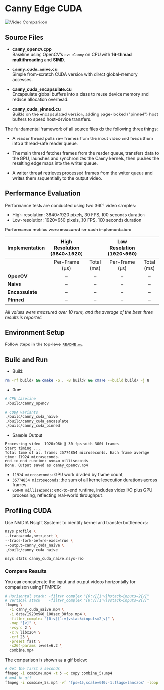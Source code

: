 # Canny Edge CUDA

![Video Comparison](combine_5s.gif)

## Source Files

- **canny_opencv.cpp**  
  Baseline using OpenCV's `cv::Canny` on CPU with **16-thread multithreading** and **SIMD**.

- **canny_cuda_naive.cu**  
  Simple from-scratch CUDA version with direct global-memory accesses.

- **canny_cuda_encapsulate.cu**  
  Encapsulate global buffers into a class to reuse device memory and reduce allocation overhead.

- **canny_cuda_pinned.cu**  
  Builds on the encapsulated version, adding page-locked ("pinned") host buffers to speed host–device transfers.

The fundamental framework of all source files do the following three things:

- A reader thread pulls raw frames from the input video and feeds them into a thread-safe reader queue.

- The main thread fetches frames from the reader queue, transfers data to the GPU, launches and synchronizes the Canny kernels, then pushes the resulting edge maps into the writer queue.

- A writer thread retrieves processed frames from the writer queue and writes them sequentially to the output video.

## Performance Evaluation

Performance tests are conducted using two 360° video samples:
- High-resolution: 3840×1920 pixels, 30 FPS, 100 seconds duration
- Low-resolution: 1920×960 pixels, 30 FPS, 100 seconds duration

Performance metrics were measured for each implementation:

| Implementation | High Resolution<br>(3840×1920) |  | Low Resolution<br>(1920×960) |  |
| -------------- | :-----------------------------: | :-: | :--------------------------: | :-: |
|                | Per-Frame (μs)                 | Total (ms) | Per-Frame (μs)             | Total (ms) |
| **OpenCV**     | –                              | –     | –                          | –     |
| **Naive**      | –                              | –     | –                          | –     |
| **Encapsulate**| –                              | –     | –                          | –     |
| **Pinned**     | –                              | –     | –                          | –     |

*All values were measured over 10 runs, and the average of the best three results is reported.*

## Environment Setup

Follow steps in the top-level [`README.md`](https://github.com/lionlai1989/GPU_Programming_Specialization).

## Build and Run

- Build:
```bash
rm -rf build/ && cmake -S . -B build/ && cmake --build build/ -j 8
```

- Run:
```bash
# CPU baseline
./build/canny_opencv

# CUDA variants
./build/canny_cuda_naive
./build/canny_cuda_encasulate
./build/canny_cuda_pinned
```

- Sample Output
```text
Processing video: 1920x960 @ 30 fps with 3000 frames
Start timing ...
Total time of all frame: 35774854 microseconds. Each frame average time: 11924 microseconds.
End-to-end runtime: 85040 milliseconds
Done. Output saved as canny_opencv.mp4
```

  - `11924 microseconds`: GPU work divided by frame count,
  - `35774854 microseconds`: the sum of all kernel execution durations across frames.
  - `85040 milliseconds`: end-to-end runtime, includes video I/O plus GPU processing, reflecting real-world throughput.

## Profiling CUDA

Use NVIDIA Nsight Systems to identify kernel and transfer bottlenecks:

```bash
nsys profile \
--trace=cuda,nvtx,osrt \
--trace-fork-before-exec=true \
--output=canny_cuda_naive \
./build/canny_cuda_naive

nsys stats canny_cuda_naive.nsys-rep
```

### Compare Results
You can concatenate the input and output videos horizontally for comparison using FFMPEG:

```bash
# Horizontal stack: -filter_complex "[0:v][1:v]hstack=inputs=2[v]"
# Vertical stack:   -filter_complex "[0:v][1:v]vstack=inputs=2[v]"
ffmpeg \
  -i canny_cuda_naive.mp4 \
  -i data/1920x960_100sec_30fps.mp4 \
  -filter_complex "[0:v][1:v]vstack=inputs=2[v]" \
  -map "[v]" \
  -vsync 2 \
  -c:v libx264 \
  -crf 23 \
  -preset fast \
  -x264-params level=6.2 \
  combine.mp4
```

The comparison is shown as a gif below:

```bash
# Get the first 5 seconds
ffmpeg -i combine.mp4 -t 5 -c copy combine_5s.mp4
# mp4 to gif
ffmpeg -i combine_5s.mp4 -vf "fps=10,scale=640:-1:flags=lanczos" -loop 0 combine_5s.gif
```
